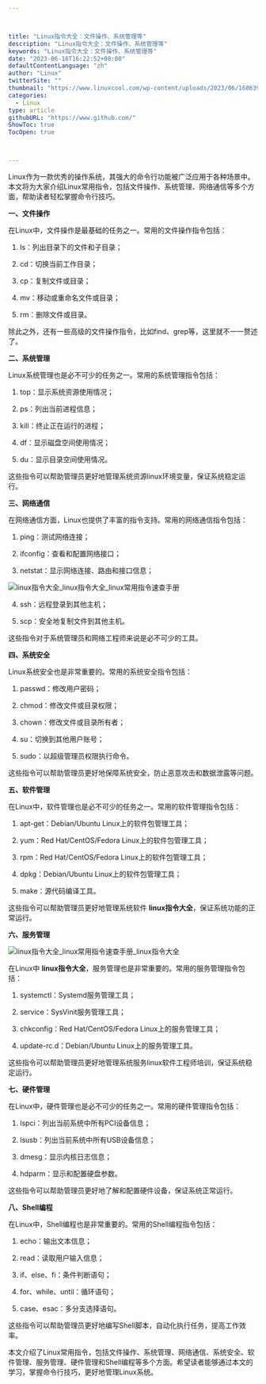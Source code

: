 ```yaml
---



title: "Linux指令大全：文件操作、系统管理等"
description: "Linux指令大全：文件操作、系统管理等"
keywords: "Linux指令大全：文件操作、系统管理等"
date: "2023-06-18T16:22:52+08:00"
defaultContentLanguage: "zh"
author: "Linux"
twitterSite: ""
thumbnail: "https://www.linuxcool.com/wp-content/uploads/2023/06/1686398563390_0.png"
categories:
  - Linux
type: article
githubURL: "https://www.github.com/"
ShowToc: true
TocOpen: true



---
```


Linux作为一款优秀的操作系统，其强大的命令行功能被广泛应用于各种场景中。本文将为大家介绍Linux常用指令，包括文件操作、系统管理、网络通信等多个方面，帮助读者轻松掌握命令行技巧。

**一、文件操作**

在Linux中，文件操作是最基础的任务之一。常用的文件操作指令包括：

1. ls：列出目录下的文件和子目录；

2. cd：切换当前工作目录；

3. cp：复制文件或目录；

4. mv：移动或重命名文件或目录；

5. rm：删除文件或目录。

除此之外，还有一些高级的文件操作指令，比如find、grep等，这里就不一一赘述了。

**二、系统管理**

Linux系统管理也是必不可少的任务之一。常用的系统管理指令包括：

1. top：显示系统资源使用情况；

2. ps：列出当前进程信息；

3. kill：终止正在运行的进程；

4. df：显示磁盘空间使用情况；

5. du：显示目录空间使用情况。

这些指令可以帮助管理员更好地管理系统资源linux环境变量，保证系统稳定运行。

**三、网络通信**

在网络通信方面，Linux也提供了丰富的指令支持。常用的网络通信指令包括：

1. ping：测试网络连接；

2. ifconfig：查看和配置网络接口；

3. netstat：显示网络连接、路由和接口信息；

![linux指令大全_linux指令大全_linux常用指令速查手册](https://www.linuxcool.com/wp-content/uploads/2023/06/1686398563390_0.png)

4. ssh：远程登录到其他主机；

5. scp：安全地复制文件到其他主机。

这些指令对于系统管理员和网络工程师来说是必不可少的工具。

**四、系统安全**

Linux系统安全也是非常重要的。常用的系统安全指令包括：

1. passwd：修改用户密码；

2. chmod：修改文件或目录权限；

3. chown：修改文件或目录所有者；

4. su：切换到其他用户账号；

5. sudo：以超级管理员权限执行命令。

这些指令可以帮助管理员更好地保障系统安全，防止恶意攻击和数据泄露等问题。

**五、软件管理**

在Linux中，软件管理也是必不可少的任务之一。常用的软件管理指令包括：

1. apt-get：Debian/Ubuntu Linux上的软件包管理工具；

2. yum：Red Hat/CentOS/Fedora Linux上的软件包管理工具；

3. rpm：Red Hat/CentOS/Fedora Linux上的软件包管理工具；

4. dpkg：Debian/Ubuntu Linux上的软件包管理工具；

5. make：源代码编译工具。

这些指令可以帮助管理员更好地管理系统软件 **linux指令大全**，保证系统功能的正常运行。

**六、服务管理**

![linux指令大全_linux常用指令速查手册_linux指令大全](https://www.linuxcool.com/wp-content/uploads/2023/06/1686398563390_1.jpg)

在Linux中 **linux指令大全**，服务管理也是非常重要的。常用的服务管理指令包括：

1. systemctl：Systemd服务管理工具；

2. service：SysVinit服务管理工具；

3. chkconfig：Red Hat/CentOS/Fedora Linux上的服务管理工具；

4. update-rc.d：Debian/Ubuntu Linux上的服务管理工具。

这些指令可以帮助管理员更好地管理系统服务linux软件工程师培训，保证系统稳定运行。

**七、硬件管理**

在Linux中，硬件管理也是必不可少的任务之一。常用的硬件管理指令包括：

1. lspci：列出当前系统中所有PCI设备信息；

2. lsusb：列出当前系统中所有USB设备信息；

3. dmesg：显示内核日志信息；

4. hdparm：显示和配置硬盘参数。

这些指令可以帮助管理员更好地了解和配置硬件设备，保证系统正常运行。

**八、Shell编程**

在Linux中，Shell编程也是非常重要的。常用的Shell编程指令包括：

1. echo：输出文本信息；

2. read：读取用户输入信息；

3. if、else、fi：条件判断语句；

4. for、while、until：循环语句；

5. case、esac：多分支选择语句。

这些指令可以帮助管理员更好地编写Shell脚本，自动化执行任务，提高工作效率。

本文介绍了Linux常用指令，包括文件操作、系统管理、网络通信、系统安全、软件管理、服务管理、硬件管理和Shell编程等多个方面。希望读者能够通过本文的学习，掌握命令行技巧，更好地管理Linux系统。